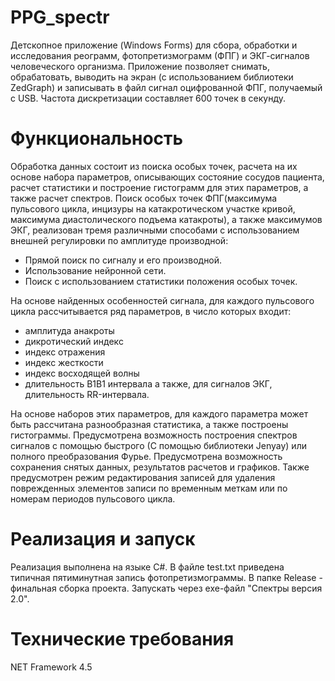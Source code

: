 # PPG_spectr
Детскопное приложение (Windows Forms) для сбора, обработки и исследования реограмм, фотопретизмограмм (ФПГ) и ЭКГ-сигналов человеческого организма. Приложение позволяет снимать, обрабатовать, выводить на экран (с использованием библиотеки ZedGraph) и записывать в файл сигнал оцифрованной ФПГ, получаемый с USB. Частота дискретизации составляет 600 точек в секунду.

# Функциональность
Обработка данных состоит из поиска особых точек, расчета на их основе набора параметров, описывающих состояние сосудов пациента, расчет статистики и построение гистограмм для этих параметров, а также расчет спектров.
Поиск особых точек ФПГ(максимума пульсового цикла, инцизуры на катакротическом участке кривой, максимума диастолического подъема катакроты), а также максимумов ЭКГ, реализован тремя различными способами с использованием внешней регулировки по амплитуде производной:
- Прямой поиск по сигналу и его производной.
- Использование нейронной сети.
- Поиск с использованием статистики положения особых точек.

На основе найденных особенностей сигнала, для каждого пульсового цикла рассчитывается ряд параметров, в число которых входит:
- амплитуда анакроты
- дикротический индекс
- индекс отражения 
- индекс жесткости
- индекс восходящей волны
- длительность В1В1 интервала
а также, для сигналов ЭКГ, длительность RR-интервала.

На основе наборов этих параметров, для каждого параметра может быть рассчитана разнообразная статистика, а также построены гистограммы.
Предусмотрена возможность построения спектров сигналов с помощью быстрого (С помощью библиотеки Jenyay) или полного преобразования Фурье.
Предусмотрена возможность сохранения снятых данных, результатов расчетов и графиков.
Также предусмотрен режим редактирования записей для удаления поврежденных элементов записи по временным меткам или по номерам периодов пульсового цикла.

# Реализация и запуск
Реализация выполнена на языке C#.
В файле test.txt приведена типичная пятиминутная запись фотопретизмограммы.
В папке Release - финальная сборка проекта. Запускать через exe-файл "Спектры версия 2.0".

# Технические требования
NET Framework 4.5

